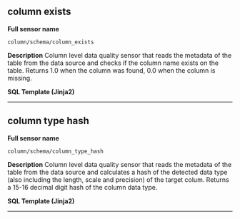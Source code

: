 
## **column exists**
**Full sensor name**
```
column/schema/column_exists
```
**Description**
Column level data quality sensor that reads the metadata of the table from the data source and checks if the column name exists on the table.
 Returns 1.0 when the column was found, 0.0 when the column is missing.




**SQL Template (Jinja2)**
___

## **column type hash**
**Full sensor name**
```
column/schema/column_type_hash
```
**Description**
Column level data quality sensor that reads the metadata of the table from the data source and calculates a hash of the detected data type (also including the length, scale and precision)
 of the target colum.
 Returns a 15-16 decimal digit hash of the column data type.




**SQL Template (Jinja2)**
___

